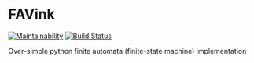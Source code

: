 # FAVink

[![Maintainability](https://api.codeclimate.com/v1/badges/7134fd6ab3adcd626ac9/maintainability)](https://codeclimate.com/github/k-vinogradov/favink/maintainability)
[![Build Status](https://travis-ci.org/k-vinogradov/favink.svg?branch=master)](https://travis-ci.org/k-vinogradov/favink)


Over-simple python finite automata (finite-state machine) implementation
